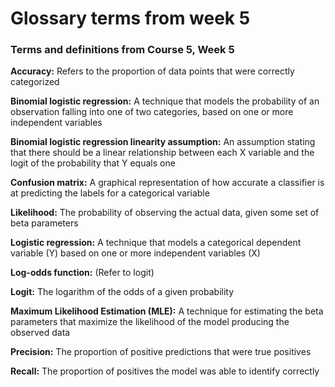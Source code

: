 # Glossary terms from week 5

### Terms and definitions from Course 5, Week 5

**Accuracy:** Refers to the proportion of data points that were correctly categorized	

**Binomial logistic regression:** A technique that models the probability of an observation falling into one of two categories, based on one or more independent variables

**Binomial logistic regression linearity assumption:** An assumption stating that there should be a linear relationship between each X variable and the logit of the probability that Y equals one

**Confusion matrix:** A graphical representation of how accurate a classifier is at predicting the labels for a categorical variable

**Likelihood:** The probability of observing the actual data, given some set of beta parameters

**Logistic regression:** A technique that models a categorical dependent variable (Y) based on one or more independent variables (X)

**Log-odds function:** (Refer to logit)

**Logit:** The logarithm of the odds of a given probability

**Maximum Likelihood Estimation (MLE):** A technique for estimating the beta parameters that maximize the likelihood of the model producing the observed data

**Precision:** The proportion of positive predictions that were true positives

**Recall:** The proportion of positives the model was able to identify correctly

